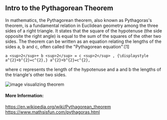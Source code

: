 
## Intro to the Pythagorean Theorem


<!-- The article goes here, in GitHub-flavored Markdown. Feel free to add YouTube videos, images, and CodePen/JSBin embeds  -->
In mathematics, the Pythagorean theorem, also known as Pythagoras's theorem, is a fundamental relation in Euclidean geometry among the three sides of a right triangle. It states that the square of the hypotenuse (the side opposite the right angle) is equal to the sum of the squares of the other two sides. The theorem can be written as an equation relating the lengths of the sides a, b and c, often called the "Pythagorean equation":[1]

    a <sup>2</sup>+ b <sup>2</sup> = c <sup>2</sup> , {\displaystyle a^{2}+b^{2}=c^{2},} a^{2}+b^{2}=c^{2},

where c represents the length of the hypotenuse and a and b the lengths of the triangle's other two sides.

![image visualizing theorem](https://upload.wikimedia.org/wikipedia/commons/thumb/d/d2/Pythagorean.svg/260px-Pythagorean.svg.png)


#### More Information:
<!-- Please add any articles you think might be helpful to read before writing the article -->

https://en.wikipedia.org/wiki/Pythagorean_theorem<br>
https://www.mathsisfun.com/pythagoras.html
